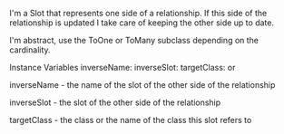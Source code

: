 I'm a Slot that represents one side of a relationship. If this side of the relationship is updated I take care of keeping the other side up to date.

I'm abstract, use  the ToOne or ToMany  subclass depending on the cardinality.

Instance Variables
	inverseName:		<String>
	inverseSlot:		<RelationSlot>
	targetClass:		<Class> or <Symbol>

inverseName
	- the name  of the slot of the other side of the relationship

inverseSlot
	- the slot of the other side of the relationship

targetClass
	- the class or the name of the class this slot refers to
